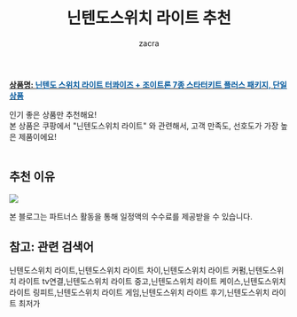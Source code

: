 ﻿---
layout: post
title:  "닌텐도스위치 라이트 추천"
author: zacra
categories: [ 아이템 ]
tags: [닌텐도스위치 라이트,닌텐도스위치 라이트 차이,닌텐도스위치 라이트 커펌,닌텐도스위치 라이트 tv연결,닌텐도스위치 라이트 중고,닌텐도스위치 라이트 케이스,닌텐도스위치 라이트 링피트,닌텐도스위치 라이트 게임,닌텐도스위치 라이트 후기,닌텐도스위치 라이트 최저가]
image: https://static.coupangcdn.com/image/retail/images/2019/10/15/10/4/169ded59-4343-4559-90d0-c4926287d623.jpg 
description: "쿠팡에서 닌텐도스위치 라이트 관련 상품으로 가장 고객 선호도가 높은 제품 중 하나입니다."
rating: 4.5
---

<a href="https://link.coupang.com/re/AFFSDP?lptag=AF8407795&pageKey=318106415&itemId=1015398263&vendorItemId=5451126314&traceid=V0-153-c057adcbbfedc783"><b>상품명: <font color='#01579B'>닌텐도 스위치 라이트 터콰이즈 + 조이트론 7종 스타터키트 플러스 패키지, 단일 상품</font></b></a>

인기 좋은 상품만 추천해요!<br/>
본 상품은 쿠팡에서 "닌텐도스위치 라이트" 와 관련해서, 고객 만족도, 선호도가 가장 높은 제품이에요!<br/><br/>


## 추천 이유 

<a href="https://link.coupang.com/re/AFFSDP?lptag=AF8407795&pageKey=318106415&itemId=1015398263&vendorItemId=5451126314&traceid=V0-153-c057adcbbfedc783"><img src="https://thumbnail7.coupangcdn.com/thumbnails/remote/q89/image/retail/images/2019/10/10/18/1/af87d489-4403-4461-89de-5e841722e8da.jpg"></a> 

본 블로그는 파트너스 활동을 통해 일정액의 수수료를 제공받을 수 있습니다.

## 참고: 관련 검색어    
닌텐도스위치 라이트,닌텐도스위치 라이트 차이,닌텐도스위치 라이트 커펌,닌텐도스위치 라이트 tv연결,닌텐도스위치 라이트 중고,닌텐도스위치 라이트 케이스,닌텐도스위치 라이트 링피트,닌텐도스위치 라이트 게임,닌텐도스위치 라이트 후기,닌텐도스위치 라이트 최저가